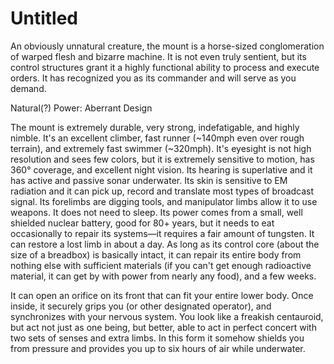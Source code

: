 # Untitled

An obviously unnatural creature, the mount is a horse-sized conglomeration of warped flesh and bizarre machine. It is not even truly sentient, but its control structures grant it a highly functional ability to process and execute orders. It has recognized you as its commander and will serve as you demand.

Natural(?) Power: Aberrant Design

The mount is extremely durable, very strong, indefatigable, and highly nimble. It's an excellent climber, fast runner (~140mph even over rough terrain), and extremely fast swimmer (~320mph). It's eyesight is not high resolution and sees few colors, but it is extremely sensitive to motion, has 360° coverage, and excellent night vision. Its hearing is superlative and it has active and passive sonar underwater. Its skin is sensitive to EM radiation and it can pick up, record and translate most types of broadcast signal. Its forelimbs are digging tools, and manipulator limbs allow it to use weapons. It does not need to sleep. Its power comes from a small, well shielded nuclear battery, good for 80+ years, but it needs to eat occasionally to repair its systems—it requires a fair amount of tungsten. It can restore a lost limb in about a day. As long as its control core (about the size of a breadbox) is basically intact, it can repair its entire body from nothing else with sufficient materials (if you can't get enough radioactive material, it can get by with power from nearly any food), and a few weeks.

It can open an orifice on its front that can fit your entire lower body. Once inside, it securely grips you (or other designated operator), and synchronizes with your nervous system. You look like a freakish centauroid, but act not just as one being, but better, able to act in perfect concert with two sets of senses and extra limbs. In this form it somehow shields you from pressure and provides you up to six hours of air while underwater.